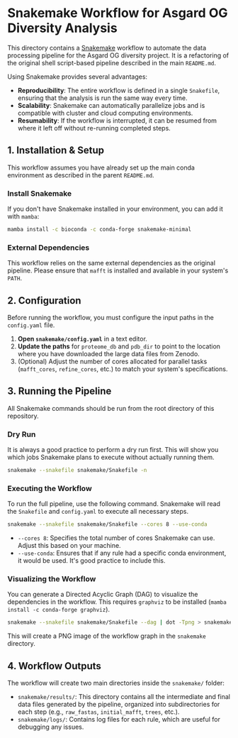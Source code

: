 # Snakemake Workflow for Asgard OG Diversity Analysis

This directory contains a [Snakemake](https://snakemake.readthedocs.io/en/stable/) workflow to automate the data processing pipeline for the Asgard OG diversity project. It is a refactoring of the original shell script-based pipeline described in the main `README.md`.

Using Snakemake provides several advantages:
- **Reproducibility**: The entire workflow is defined in a single `Snakefile`, ensuring that the analysis is run the same way every time.
- **Scalability**: Snakemake can automatically parallelize jobs and is compatible with cluster and cloud computing environments.
- **Resumability**: If the workflow is interrupted, it can be resumed from where it left off without re-running completed steps.

## 1. Installation & Setup

This workflow assumes you have already set up the main conda environment as described in the parent `README.md`.

### Install Snakemake
If you don't have Snakemake installed in your environment, you can add it with `mamba`:
```bash
mamba install -c bioconda -c conda-forge snakemake-minimal
```

### External Dependencies
This workflow relies on the same external dependencies as the original pipeline. Please ensure that `mafft` is installed and available in your system's `PATH`.

## 2. Configuration

Before running the workflow, you must configure the input paths in the `config.yaml` file.

1.  **Open `snakemake/config.yaml`** in a text editor.
2.  **Update the paths** for `proteome_db` and `pdb_dir` to point to the location where you have downloaded the large data files from Zenodo.
3.  (Optional) Adjust the number of cores allocated for parallel tasks (`mafft_cores`, `refine_cores`, etc.) to match your system's specifications.

## 3. Running the Pipeline

All Snakemake commands should be run from the root directory of this repository.

### Dry Run
It is always a good practice to perform a dry run first. This will show you which jobs Snakemake plans to execute without actually running them.
```bash
snakemake --snakefile snakemake/Snakefile -n
```

### Executing the Workflow
To run the full pipeline, use the following command. Snakemake will read the `Snakefile` and `config.yaml` to execute all necessary steps.
```bash
snakemake --snakefile snakemake/Snakefile --cores 8 --use-conda
```
- `--cores 8`: Specifies the total number of cores Snakemake can use. Adjust this based on your machine.
- `--use-conda`: Ensures that if any rule had a specific conda environment, it would be used. It's good practice to include this.

### Visualizing the Workflow
You can generate a Directed Acyclic Graph (DAG) to visualize the dependencies in the workflow. This requires `graphviz` to be installed (`mamba install -c conda-forge graphviz`).
```bash
snakemake --snakefile snakemake/Snakefile --dag | dot -Tpng > snakemake/workflow_dag.png
```
This will create a PNG image of the workflow graph in the `snakemake` directory.

## 4. Workflow Outputs

The workflow will create two main directories inside the `snakemake/` folder:
- `snakemake/results/`: This directory contains all the intermediate and final data files generated by the pipeline, organized into subdirectories for each step (e.g., `raw_fastas`, `initial_mafft`, `trees`, etc.).
- `snakemake/logs/`: Contains log files for each rule, which are useful for debugging any issues.
